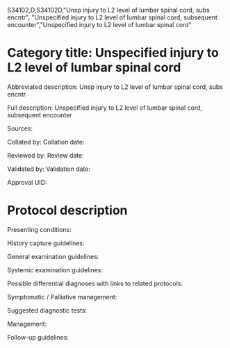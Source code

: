 S34102,D,S34102D,"Unsp injury to L2 level of lumbar spinal cord, subs encntr", "Unspecified injury to L2 level of lumbar spinal cord, subsequent encounter","Unspecified injury to L2 level of lumbar spinal cord"
# Category title: Unspecified injury to L2 level of lumbar spinal cord

Abbreviated description: Unsp injury to L2 level of lumbar spinal cord, subs encntr

Full description: Unspecified injury to L2 level of lumbar spinal cord, subsequent encounter

Sources:

Collated by:
Collation date:

Reviewed by:
Review date:

Validated by:
Validation date:

Approval UID:

# Protocol description

Presenting conditions:

History capture guidelines:

General examination guidelines:

Systemic examination guidelines:

Possible differential diagnoses with links to related protocols:

Symptomatic / Palliative management:

Suggested diagnostic tests:

Management:

Follow-up guidelines:
